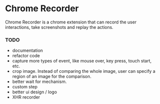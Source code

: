# Chrome Recorder
Chrome Recorder is a chrome extension that can record the user interactions, take screenshots and replay the actions. 

### TODO
- documentation
- refactor code
- capture more types of event, like mouse over, key press, touch start, etc.
- crop image. Instead of comparing the whole image, user can specify a region of an image for the comparison.
- better wait for mechanism. 
- custom step
- better ui design / logo
- XHR recorder
